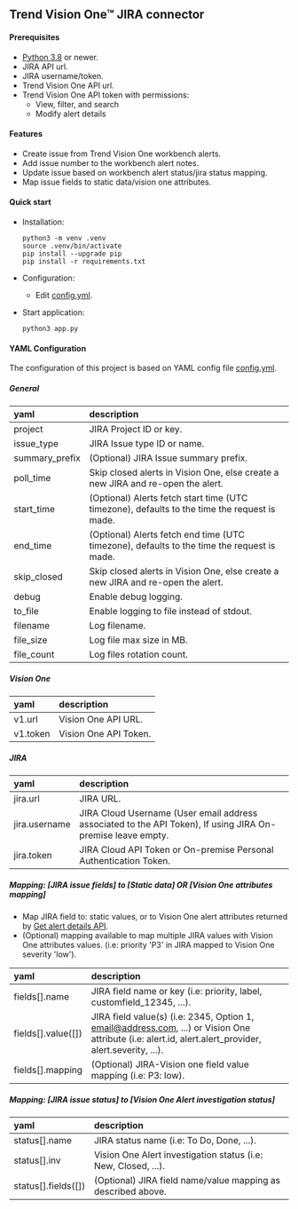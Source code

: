 ## Trend Vision One™ JIRA connector

#### Prerequisites
- [Python 3.8](https://www.python.org/downloads/) or newer.
- JIRA API url.
- JIRA username/token.
- Trend Vision One API url. 
- Trend Vision One API token with permissions: 
  - View, filter, and search
  - Modify alert details

#### Features
- Create issue from Trend Vision One workbench alerts.
- Add issue number to the workbench alert notes.
- Update issue based on workbench alert status/jira status mapping.
- Map issue fields to static data/vision one attributes.
 
#### Quick start
- Installation:
  ```
  python3 -m venv .venv
  source .venv/bin/activate
  pip install --upgrade pip
  pip install -r requirements.txt
  ```
- Configuration:
  - Edit [config.yml](config.yml).

- Start application:
  ```
  python3 app.py
  ```

#### YAML Configuration
The configuration of this project is based on YAML config file [config.yml](config.yml).
##### General
| yaml           | description                                                                                  |
|:---------------|:---------------------------------------------------------------------------------------------|
| project        | JIRA Project ID or key.                                                                      |
| issue_type     | JIRA Issue type ID or name.                                                                  |
| summary_prefix | (Optional) JIRA Issue summary prefix.                                                        |
| poll_time      | Skip closed alerts in Vision One, else create a new JIRA and re-open the alert.              |
| start_time     | (Optional) Alerts fetch start time (UTC timezone), defaults to the time the request is made. |
| end_time       | (Optional) Alerts fetch end time (UTC timezone), defaults to the time the request is made.   |
| skip_closed    | Skip closed alerts in Vision One, else create a new JIRA and re-open the alert.              |
| debug          | Enable debug logging.                                                                        |
| to_file        | Enable logging to file instead of stdout.                                                    |
| filename       | Log filename.                                                                                |
| file_size      | Log file max size in MB.                                                                     |
| file_count     | Log files rotation count.                                                                    |
##### Vision One
| yaml     | description           |
|:---------|:----------------------|
| v1.url   | Vision One API URL.   |
| v1.token | Vision One API Token. | 

##### JIRA
| yaml          | description                                                                                                 |
|:--------------|:------------------------------------------------------------------------------------------------------------|
| jira.url      | JIRA URL.                                                                                                   |
| jira.username | JIRA Cloud Username (User email address associated to the API Token), If using JIRA On-premise leave empty. |
| jira.token    | JIRA Cloud API Token or On-premise Personal Authentication Token.                                           |

##### Mapping: [JIRA issue fields] to [Static data] OR [Vision One attributes mapping]
- Map JIRA field to: static values, or to Vision One alert attributes returned by [Get alert details API](https://automation.trendmicro.com/xdr/api-v3#tag/Workbench/paths/~1v3.0~1workbench~1alerts/get).
- (Optional) mapping available to map multiple JIRA values with Vision One attributes values. (i.e: priority 'P3' in JIRA mapped to Vision One severity 'low').

| yaml               | description                                                                                                                                           |
|:-------------------|:------------------------------------------------------------------------------------------------------------------------------------------------------|
| fields[].name      | JIRA field name or key (i.e: priority, label, customfield_12345, ...).                                                                                |
| fields[].value([]) | JIRA field value(s) (i.e: 2345, Option 1, email@address.com, ...) or Vision One attribute (i.e: alert.id, alert.alert_provider, alert.severity, ...). |
| fields[].mapping   | (Optional) JIRA-Vision one field value mapping (i.e: P3: low).                                                                                        |

##### Mapping: [JIRA issue status] to [Vision One Alert investigation status]
| yaml                | description                                                    |
|:--------------------|:---------------------------------------------------------------|
| status[].name       | JIRA status name (i.e: To Do, Done, ...).                      |
| status[].inv        | Vision One Alert investigation status (i.e: New, Closed, ...). |
| status[].fields([]) | (Optional) JIRA field name/value mapping as described above.   |
